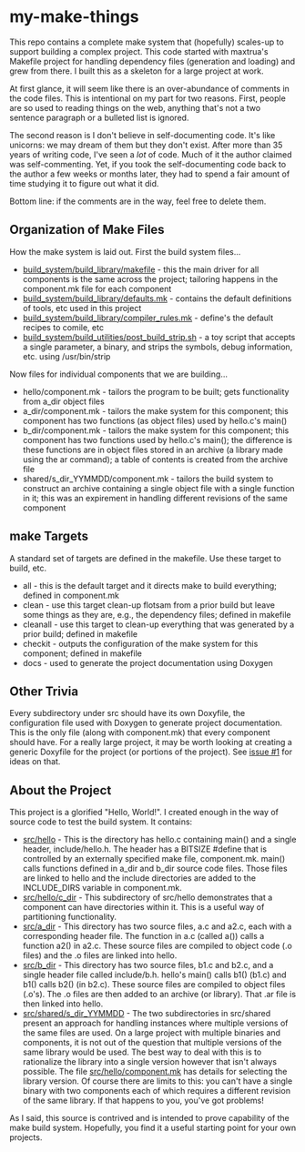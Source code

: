 # my-make-things

This repo contains a complete make system that (hopefully)
scales-up to support building a complex project. This code
started with maxtrua's Makefile project for handling dependency
files (generation and loading) and grew from there. I built this
as a skeleton for a large project at work.

At first glance, it will seem like there is an over-abundance of
comments in the code files. This is intentional on my part for
two reasons. First, people are so used to reading things on the
web, anything that's not a two sentence paragraph or a bulleted
list is ignored.

The second reason is I don't believe in self-documenting
code. It's like unicorns: we may dream of them but they don't
exist. After more than 35 years of writing code, I've seen
a *lot* of code. Much of it the author claimed was self-commenting.
Yet, if you took the self-documenting code back to the author a
few weeks or months later, they had to spend a fair amount of time
studying it to figure out what it did.

Bottom line: if the comments are in the way, feel free to delete
them.

## Organization of Make Files

How the make system is laid out. First the build system files...

* [build_system/build_library/makefile](https://github.com/neocliff/my-make-things/blob/master/build_system/build_library/makefile) -
this the main driver for
all components is the same across the project; tailoring happens
in the component.mk file for each component
* [build_system/build_library/defaults.mk](https://github.com/neocliff/my-make-things/blob/master/build_system/build_library/defaults.mk) -
contains the default definitions of tools, etc used in this project
* [build_system/build_library/compiler_rules.mk](https://github.com/neocliff/my-make-things/blob/master/build_system/build_library/compiler_rules.mk) - define's the
default recipes to comile, etc
* [build_system/build_utilities/post_build_strip.sh](https://github.com/neocliff/my-make-things/blob/master/build_system/build_utilities/post_build_strip.sh) -
a toy script that accepts a single parameter, a binary, and strips the symbols,
debug information, etc. using /usr/bin/strip

Now files for individual components that we are building...

* hello/component.mk - tailors the program to be built; gets
functionality from a_dir object files
* a_dir/component.mk - tailors the make system for this component;
this component has two functions (as object files) used by hello.c's
main()
* b_dir/component.mk - tailors the make system for this component;
this component has two functions used by hello.c's main(); the
difference is these functions are in object files stored in an
archive (a library made using the ar command); a table of contents
is created from the archive file
* shared/s_dir_YYMMDD/component.mk - tailors the build system to
construct an archive containing a single object file with a single
function in it; this was an expirement in handling different revisions
of the same component

## make Targets

A standard set of targets are defined in the makefile. Use
these target to build, etc.

* all - this is the default target and it directs make to build
everything; defined in component.mk
* clean - use this target  clean-up flotsam from a prior build
but leave some things as they are, e.g., the dependency files;
defined in makefile
* cleanall - use this target to clean-up everything that was
generated by a prior build; defined in makefile
* checkit - outputs the configuration of the make system for
this component; defined in makefile
* docs - used to generate the project documentation using
Doxygen

## Other Trivia

Every subdirectory under src should have its own Doxyfile,
the configuration file used with Doxygen to generate project
documentation. This is the only file (along with component.mk)
that every component should have. For a really large project,
it may be worth looking at creating a generic Doxyfile for the
project (or portions of the project). See [issue \#1](https://github.com/neocliff/my-make-things/issues/1)
for ideas on that.

## About the Project

This project is a glorified "Hello, World!". I created enough
in the way of source code to test the build system. It contains:

* [src/hello](https://github.com/neocliff/my-make-things/blob/master/src/hello) -
This is the directory has hello.c containing main()
and a single header, include/hello.h. The header has a BITSIZE #define
that is controlled by an externally specified make file, component.mk.
main() calls functions defined in a_dir and b_dir source code files.
Those files are linked to hello and the include directories are
added to the INCLUDE_DIRS variable in component.mk.
* [src/hello/c_dir](https://github.com/neocliff/my-make-things/blob/master/src/hello/c_dir) -
This subdirectory of src/hello demonstrates that
a component can have directories within it. This is a useful way of
partitioning functionality.
* [src/a_dir](https://github.com/neocliff/my-make-things/blob/master/src/a_dir) -
This directory has two source files, a.c and a2.c,
each with a corresponding header file. The function in a.c (called
a()) calls a function a2() in a2.c. These source files are compiled
to object code (.o files) and the .o files are linked into hello.
* [src/b_dir](https://github.com/neocliff/my-make-things/blob/master/src/b_dir) -
This directory has two source files, b1.c and b2.c,
and a single header file called include/b.h. hello's main() calls
b1() (b1.c) and b1() calls b2() (in b2.c). These source files
are compiled to object files (.o's). The .o files are then added
to an archive (or library). That .ar file is then linked into
hello.
* [src/shared/s_dir_YYMMDD](https://github.com/neocliff/my-make-things/blob/master/src/shared) -
The two subdirectories in src/shared present an
approach for handling instances where multiple versions of the same
files are used. On a large project with multiple binaries and
components, it is not out of the question that multiple versions
of the same library would be used. The best way to deal with this
is to rationalize the library into a single version however that isn't
always possible. The file [src/hello/component.mk](https://github.com/neocliff/my-make-things/blob/master/src/hello/component.mk)
has details for selecting the library version. Of course there are
limits to this: you can't have a single binary with two components
each of which requires a different revision of the same library.
If that happens to you, you've got problems!

As I said, this source is contrived and is intended to prove
capability of the make build system. Hopefully, you find it
a useful starting point for your own projects.
